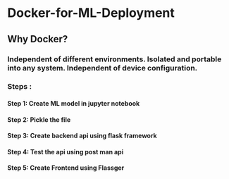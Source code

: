 # Docker-for-ML-Deployment

## Why Docker?
### Independent of different environments. Isolated and portable into any system. Independent of device configuration.

### Steps :
#### Step 1: Create ML model in jupyter notebook
#### Step 2: Pickle the file
#### Step 3: Create backend api using flask framework
#### Step 4: Test the api using post man api
#### Step 5: Create Frontend using Flassger
